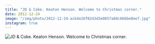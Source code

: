 ```yaml
---
title: "JD & Coke. Keaton Henson. Welcome to Christmas corner."
date: 2012-12-24
image: "/img/photo/2012-12-24-acb4e26f0243d3e065fa60c666be0ee7.jpg"
instagram: true
---
```


![JD & Coke. Keaton Henson. Welcome to Christmas corner.](/img/photo/2012-12-24-acb4e26f0243d3e065fa60c666be0ee7.jpg)
